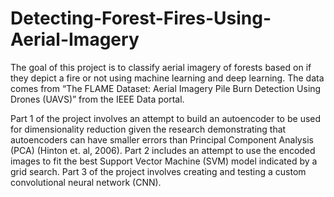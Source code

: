 # Detecting-Forest-Fires-Using-Aerial-Imagery

The goal of this project is to classify aerial imagery of forests based on if they depict a fire or not using machine learning and deep learning. 
The data comes from “The FLAME Dataset: Aerial Imagery Pile Burn Detection Using Drones (UAVS)” from the IEEE Data portal.

Part 1 of the project involves an attempt to build an autoencoder to be used for dimensionality
reduction given the research demonstrating that autoencoders can have smaller errors than Principal Component Analysis (PCA) (Hinton et. al, 2006). 
Part 2 includes an attempt to use the encoded images to fit the best Support Vector Machine (SVM) model indicated by a grid search. 
Part 3 of the project involves creating and testing a custom convolutional neural network (CNN).
